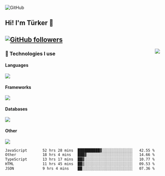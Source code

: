 ![GitHub](https://github.com/turkwr/turkwr/assets/63150613/e5462c44-ccab-48a0-8a33-9f1ea91ff35d)
<!-- ## Hi! I'm Türker 🖐️ -->

##  Hi! I'm Türker 👋
## [![GitHub followers](https://img.shields.io/github/followers/turkwr?color=333&label=Follow&logo=github&logoColor=fff&style=flat-square)](https://github.com/turkwr?tab=followers)
<a href="https://discord.com/users/162740870607536128">
 <img src="https://lanyard.cnrad.dev/api/162740870607536128?hideTimestamp=true&idleMessage=Just%20chillin'%20at%20the%20moment&bg=161a23&animated=true" align="right" />
</a>

### 🧠 Technologies I use
#### Languages
![](https://skillicons.dev/icons?i=js,ts,py,php,go&theme=dark&perline=6)
#### Frameworks
![](https://skillicons.dev/icons?i=next,react,nodejs,tailwind,bootstrap,express&theme=dark&perline=6)
#### Databases
![](https://skillicons.dev/icons?i=mongodb,mysql,sqlite,postgres&theme=dark&perline=6)
#### Other
![](https://skillicons.dev/icons?i=github,git,figma,photoshop,cloudflare,vercel,replit,vscode,visualstudio,discord&theme=dark&perline=6)


<!--START_SECTION:waka-->

```txt
JavaScript       52 hrs 28 mins  ██████████▓░░░░░░░░░░░░░░   42.55 %
Other            18 hrs 4 mins   ███▓░░░░░░░░░░░░░░░░░░░░░   14.66 %
TypeScript       13 hrs 17 mins  ██▓░░░░░░░░░░░░░░░░░░░░░░   10.77 %
HTML             11 hrs 45 mins  ██▒░░░░░░░░░░░░░░░░░░░░░░   09.53 %
JSON             9 hrs 4 mins    ██░░░░░░░░░░░░░░░░░░░░░░░   07.36 %
```

<!--END_SECTION:waka-->
